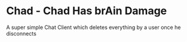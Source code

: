 # Chad - Chad Has brAin Damage

A super simple Chat Client which deletes everything by a user once he disconnects
